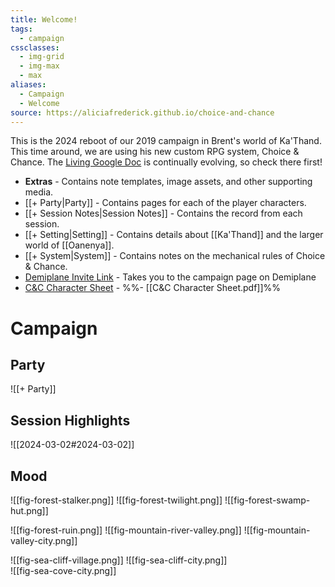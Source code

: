 ```yaml
---
title: Welcome!
tags:
  - campaign
cssclasses:
  - img-grid
  - img-max
  - max
aliases:
  - Campaign
  - Welcome
source: https://aliciafrederick.github.io/choice-and-chance
---
```

This is the 2024 reboot of our 2019 campaign in Brent's world of Ka'Thand. This time around, we are using his new custom RPG system, Choice & Chance. The [Living Google Doc](https://docs.google.com/document/d/1AFUSyEgLVVTTq5rTqS7DSrYVwWzT3wF4DFqBILeWqtE/edit#heading=h.fvhadisoat29) is continually evolving, so check there first!

- **Extras** - Contains note templates, image assets, and other supporting media. 
- [[+ Party|Party]] - Contains pages for each of the player characters. 
- [[+ Session Notes|Session Notes]] - Contains the record from each session. 
- [[+ Setting|Setting]] - Contains details about [[Ka'Thand]] and the larger world of [[Oanenya]]. 
- [[+ System|System]] - Contains notes on the mechanical rules of Choice & Chance. 
- [Demiplane Invite Link](https://app.demiplane.com/share/VRI272P?utm_source=demiplane&utm_medium=share&utm_campaign=238537) - Takes you to the campaign page on Demiplane
- [C&C Character Sheet](https://docs.google.com/spreadsheets/d/1249cot0_SUj8oAM5Zv3s_CZqLZDt7QXW629ROYk01m8/edit#gid=0) - 
%%- [[C&C Character Sheet.pdf]]%% 

# Campaign 

## Party 

![[+ Party]]  

## Session Highlights

![[2024-03-02#2024-03-02]]  

## Mood

![[fig-forest-stalker.png]] 
![[fig-forest-twilight.png]] 
![[fig-forest-swamp-hut.png]] 

![[fig-forest-ruin.png]] 
![[fig-mountain-river-valley.png]] 
![[fig-mountain-valley-city.png]] 

![[fig-sea-cliff-village.png]] 
![[fig-sea-cliff-city.png]]  
![[fig-sea-cove-city.png]] 



